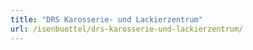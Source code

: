 ```yaml
---
title: "DRS Karosserie- und Lackierzentrum"
url: /isenbuettel/drs-karosserie-und-lackierzentrum/
---
```

